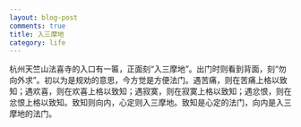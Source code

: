 ```yaml
---
layout: blog-post
comments: true
title: 入三摩地
category: life
---
```



杭州天竺山法喜寺的入口有一匾，正面刻“入三摩地”。出门时则看到背面，刻“勿向外求”。初以为是规劝的意思，今方觉是方便法门。遇苦痛，则在苦痛上格以致知；遇欢喜，则在欢喜上格以致知；遇寂寞，则在寂寞上格以致知；遇忿恨，则在忿恨上格以致知。致知则向内，心定则入三摩地。致知是心定的法门，向内是入三摩地的法门。
